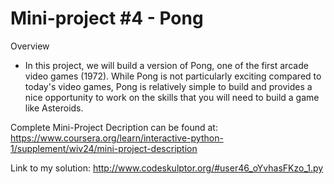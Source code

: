 # Mini-project #4 - Pong

Overview
* In this project, we will build a version of Pong, one of the first arcade video games (1972). While Pong is not particularly exciting compared to today's video games, Pong is relatively simple to build and provides a nice opportunity to work on the skills that you will need to build a game like Asteroids.

Complete Mini-Project Decription can be found at: <https://www.coursera.org/learn/interactive-python-1/supplement/wiv24/mini-project-description>

Link to my solution: <http://www.codeskulptor.org/#user46_oYvhasFKzo_1.py>

